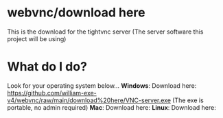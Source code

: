 # webvnc/download here
This is the download for the tightvnc server (The server software this project will be using)
# What do I do?
Look for your operating system below...
**Windows**: Download here: https://github.com/william-exe-v4/webvnc/raw/main/download%20here/VNC-server.exe (The exe is portable, no admin required)
**Mac**: Download here: 
**Linux**: Download here: 
